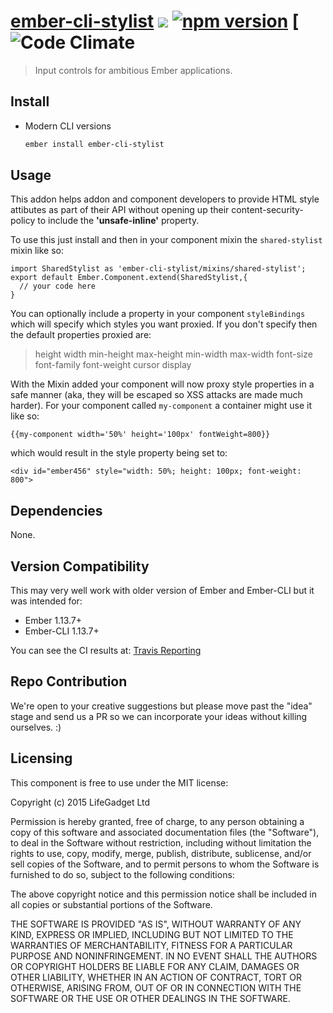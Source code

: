 # [ember-cli-stylist](https://github.com/lifegadget/ember-cli-stylist) ![ ](https://travis-ci.org/lifegadget/ember-cli-stylist.svg) [![npm version](https://badge.fury.io/js/ember-cli-stylist.svg)](http://badge.fury.io/js/ember-cli-stylist) [![Code Climate](https://codeclimate.com/github/lifegadget/ember-cli-stylist/badges/gpa.svg)
> Input controls for ambitious Ember applications.

## Install ##
- Modern CLI versions
    ````bash
    ember install ember-cli-stylist
    ````

## Usage ##
This addon helps addon and component developers to provide HTML style attibutes as part of their API without opening up their content-security-policy to include the **'unsafe-inline'** property.

To use this just install and then in your component mixin the `shared-stylist` mixin like so:

    import SharedStylist as 'ember-cli-stylist/mixins/shared-stylist';
    export default Ember.Component.extend(SharedStylist,{
      // your code here
    }

You can optionally include a property in your component `styleBindings` which will specify which styles you want  proxied. If you don't specify then the default properties proxied are:

> height width min-height max-height min-width max-width font-size font-family font-weight cursor display

With the Mixin added your component will now proxy style properties in a safe manner (aka, they will be escaped so XSS attacks are made much harder). For your component called `my-component` a container might use it like so:

    {{my-component width='50%' height='100px' fontWeight=800}}

which would result in the style property being set to:

    <div id="ember456" style="width: 50%; height: 100px; font-weight: 800">

## Dependencies

None.

## Version Compatibility

This may very well work with older version of Ember and Ember-CLI but it was intended for:

- Ember 1.13.7+
- Ember-CLI 1.13.7+

You can see the CI results at: [Travis Reporting](https://travis-ci.org/lifegadget/ember-cli-stylist)

## Repo Contribution

We're open to your creative suggestions but please move past the "idea" stage
and send us a PR so we can incorporate your ideas without killing ourselves. :)

## Licensing

This component is free to use under the MIT license:

Copyright (c) 2015 LifeGadget Ltd

Permission is hereby granted, free of charge, to any person obtaining a copy of
this software and associated documentation files (the "Software"), to deal in
the Software without restriction, including without limitation the rights to
use, copy, modify, merge, publish, distribute, sublicense, and/or sell copies
of the Software, and to permit persons to whom the Software is furnished to do
so, subject to the following conditions:

The above copyright notice and this permission notice shall be included in all
copies or substantial portions of the Software.

THE SOFTWARE IS PROVIDED "AS IS", WITHOUT WARRANTY OF ANY KIND, EXPRESS OR
IMPLIED, INCLUDING BUT NOT LIMITED TO THE WARRANTIES OF MERCHANTABILITY,
FITNESS FOR A PARTICULAR PURPOSE AND NONINFRINGEMENT. IN NO EVENT SHALL THE
AUTHORS OR COPYRIGHT HOLDERS BE LIABLE FOR ANY CLAIM, DAMAGES OR OTHER
LIABILITY, WHETHER IN AN ACTION OF CONTRACT, TORT OR OTHERWISE, ARISING FROM,
OUT OF OR IN CONNECTION WITH THE SOFTWARE OR THE USE OR OTHER DEALINGS IN THE
SOFTWARE.
